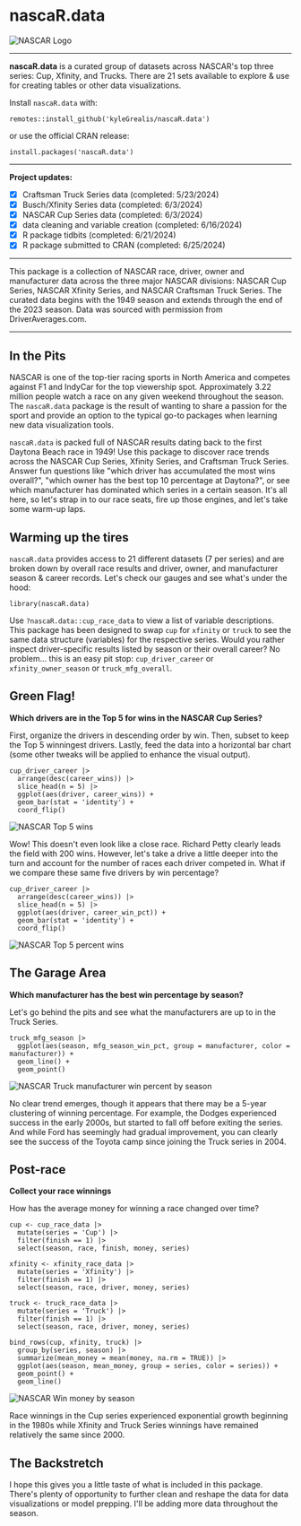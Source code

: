 
# nascaR.data

![NASCAR Logo](inst/images/NASCAR-Bar-mark.jpg)


----

**nascaR.data** is a curated group of datasets across NASCAR's top three series: Cup, Xfinity, and Trucks. There are 21 sets available to explore & use for creating tables or other data visualizations.

Install `nascaR.data` with:

```
remotes::install_github('kyleGrealis/nascaR.data')
```

or use the official CRAN release:

```
install.packages('nascaR.data')
```

----

**Project updates:**

- [x] Craftsman Truck Series data (completed: 5/23/2024)
- [x] Busch/Xfinity Series data (completed: 6/3/2024)
- [x] NASCAR Cup Series data (completed: 6/3/2024)
- [x] data cleaning and variable creation (completed: 6/16/2024)
- [x] R package tidbits (completed: 6/21/2024)
- [x] R package submitted to CRAN (completed: 6/25/2024)

----

This package is a collection of NASCAR race, driver, owner and manufacturer data across the three major NASCAR divisions: NASCAR Cup Series, NASCAR Xfinity Series, and NASCAR Craftsman Truck Series. The curated data begins with the 1949 season and extends through the end of the 2023 season. Data was sourced with permission from DriverAverages.com.

----

## In the Pits

NASCAR is one of the top-tier racing sports in North America and competes against F1 and IndyCar for the top viewership spot. Approximately 3.22 million people watch a race on any given weekend throughout the season. The `nascaR.data` package is the result of wanting to share a passion for the sport and provide an option to the typical go-to packages when learning new data visualization tools. 

`nascaR.data` is packed full of NASCAR results dating back to the first Daytona Beach race in 1949! Use this package to discover race trends across the NASCAR Cup Series, Xfinity Series, and Craftsman Truck Series. Answer fun questions like "which driver has accumulated the most wins overall?", "which owner has the best top 10 percentage at Daytona?", or see which manufacturer has dominated which series in a certain season. It's all here, so let's strap in to our race seats, fire up those engines, and let's take some warm-up laps.

## Warming up the tires

`nascaR.data` provides access to 21 different datasets (7 per series) and are broken down by overall race results and driver, owner, and manufacturer season & career records. Let's check our gauges and see what's under the hood:

```{r, echo=TRUE}
library(nascaR.data)
```

Use `?nascaR.data::cup_race_data` to view a list of variable descriptions. This package has been designed to swap `cup` for `xfinity` or `truck` to see the same data structure (variables) for the respective series. Would you rather inspect driver-specific results listed by season or their overall career? No problem... this is an easy pit stop: `cup_driver_career` or `xfinity_owner_season` or `truck_mfg_overall`.

## Green Flag!

**Which drivers are in the Top 5 for wins in the NASCAR Cup Series?**

First, organize the drivers in descending order by win. Then, subset to keep the Top 5 winningest drivers. Lastly, feed the data into a horizontal bar chart (some other tweaks will be applied to enhance the visual output).

```{r, echo=TRUE, eval=FALSE, warning=FALSE}
cup_driver_career |>
  arrange(desc(career_wins)) |>
  slice_head(n = 5) |>
  ggplot(aes(driver, career_wins)) +
  geom_bar(stat = 'identity') +
  coord_flip()
```

![NASCAR Top 5 wins](inst/images/nascar-top-5.png)

Wow! This doesn't even look like a close race. Richard Petty clearly leads the field with 200 wins. However, let's take a drive a little deeper into the turn and account for the number of races each driver competed in. What if we compare these same five drivers by win percentage?

```{r, echo=TRUE, eval=FALSE, warning=FALSE}
cup_driver_career |>
  arrange(desc(career_wins)) |>
  slice_head(n = 5) |>
  ggplot(aes(driver, career_win_pct)) +
  geom_bar(stat = 'identity') +
  coord_flip()
```

![NASCAR Top 5 percent wins](inst/images/nascar-top-5-pct.png)

## The Garage Area

**Which manufacturer has the best win percentage by season?**

Let's go behind the pits and see what the manufacturers are up to in the Truck Series.

```{r, eval=FALSE, warning=FALSE}
truck_mfg_season |>
  ggplot(aes(season, mfg_season_win_pct, group = manufacturer, color = manufacturer)) +
  geom_line() +
  geom_point()
```

![NASCAR Truck manufacturer win percent by season](inst/images/truck-mfg.png)

No clear trend emerges, though it appears that there may be a 5-year clustering of winning percentage. For example, the Dodges experienced success in the early 2000s, but started to fall off before exiting the series. And while Ford has seemingly had gradual improvement, you can clearly see the success of the Toyota camp since joining the Truck series in 2004.

## Post-race

**Collect your race winnings**

How has the average money for winning a race changed over time?

```{r, eval=FALSE,, warning=FALSE}
cup <- cup_race_data |>
  mutate(series = 'Cup') |>
  filter(finish == 1) |>
  select(season, race, finish, money, series)

xfinity <- xfinity_race_data |>
  mutate(series = 'Xfinity') |>
  filter(finish == 1) |>
  select(season, race, driver, money, series)

truck <- truck_race_data |>
  mutate(series = 'Truck') |>
  filter(finish == 1) |>
  select(season, race, driver, money, series)

bind_rows(cup, xfinity, truck) |>
  group_by(series, season) |>
  summarize(mean_money = mean(money, na.rm = TRUE)) |>
  ggplot(aes(season, mean_money, group = series, color = series)) +
  geom_point() +
  geom_line()
```

![NASCAR Win money by season](inst/images/nascar-money.png)

Race winnings in the Cup series experienced exponential growth beginning in the 1980s while Xfinity and Truck Series winnings have remained relatively the same since 2000.

## The Backstretch

I hope this gives you a little taste of what is included in this package. There's plenty of opportunity to further clean and reshape the data for data visualizations or model prepping. I'll be adding more data throughout the season.